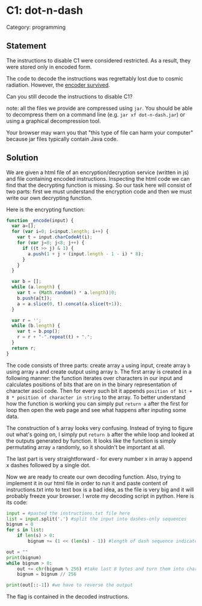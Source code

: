 C1: dot-n-dash
==============

Category: programming

Statement
---------

The instructions to disable C1 were considered restricted. As a result, they were stored only in encoded form.

The code to decode the instructions was regrettably lost due to cosmic radiation. However, the [encoder survived](https://2018.squarectf.com/puzzles/c1_be8a91e0a0e8966d7d58/dot-n-dash.jar).

Can you still decode the instructions to disable C1?

note: all the files we provide are compressed using ```jar```. You should be able to decompress them on a command line (e.g. ```jar xf dot-n-dash.jar```) or using a graphical decompression tool.

Your browser may warn you that "this type of file can harm your computer" because jar files typically contain Java code.

Solution
--------

We are given a html file of an encryption/decryption service (written in js) and file containing encoded instructions. Inspecting the html code we can find that the decrypting function is missing. So our task here will consist of two parts: first we must understand the encryption code and then we must write our own decrypting function.

Here is the encrypting function:

```javascript
function _encode(input) {
  var a=[];
  for (var i=0; i<input.length; i++) {
    var t = input.charCodeAt(i);
    for (var j=0; j<8; j++) {
      if ((t >> j) & 1) {
        a.push(1 + j + (input.length - 1 - i) * 8);
      }
    }
  }

  var b = [];
  while (a.length) {
    var t = (Math.random() * a.length)|0;
    b.push(a[t]);
    a = a.slice(0, t).concat(a.slice(t+1));
  }

  var r = '';
  while (b.length) {
    var t = b.pop();
    r = r + "-".repeat(t) + ".";
  }
  return r;
}
```

The code consists of three parts: create array ```a``` using input, create array ```b``` using array ```a``` and create output using array ```b```.
The first array is created in a following manner: the function iterates over characters in our input and calculates positions of bits that are on in the binary representation of character ascii code. Then for every such bit it appends ```position of bit + 8 * position of character in string``` to the array. To better understand how the function is working you can simply put ```return a``` after the first for loop then open the web page and see what happens after inputing some data.

The construction of ```b``` array looks very confusing. Instead of trying to figure out what's going on, I simply put ```return b``` after the while loop and looked at the outputs generated by function. It looks like the function is simply permutating array ```a``` randomly, so it shouldn't be important at all.

The last part is very straightforward - for every number x in array ```b``` append x dashes followed by a single dot.

Now we are ready to create our own decoding function. Also, trying to implement it in our html file in order to run it and paste content of instructions.txt into to text box is a bad idea, as the file is very big and it will probably freeze your browser. I wrote my decoding script in python. Here is its code:

```python
input = #pasted the instructions.txt file here
list = input.split('.') #split the input into dashes-only sequences
bignum = 0
for s in list:
    if len(s) > 0:
        bignum += (1 << (len(s) - 1)) #length of dash sequence indicates the value in array b

out = ""
print(bignum)
while bignum > 0:
    out += chr(bignum % 256) #take last 8 bytes and turn them into char
    bignum = bignum // 256

print(out[::-1]) #we have to reverse the output
```

The flag is contained in the decoded instructions.
